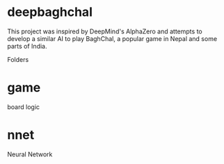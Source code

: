 # deepbaghchal

This project was inspired by DeepMind's AlphaZero and attempts to develop a similar AI to play BaghChal, a popular game in Nepal and some parts of India. 

Folders
# game 
board logic

# nnet
Neural Network
